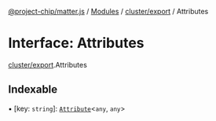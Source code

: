 [@project-chip/matter.js](../README.md) / [Modules](../modules.md) / [cluster/export](../modules/cluster_export.md) / Attributes

# Interface: Attributes

[cluster/export](../modules/cluster_export.md).Attributes

## Indexable

▪ [key: `string`]: [`Attribute`](../modules/cluster_export.md#attribute)<`any`, `any`\>
